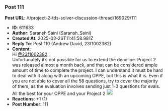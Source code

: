 ### Post 111
**Post URL**: /t/project-2-tds-solver-discussion-thread/169029/111
- **ID**: 611633
- **Author**: Saransh Saini (Saransh_Saini)
- **Created At**: 2025-03-26T11:41:58.981Z
- **Reply To**: Post 110 (Andrew David, 23f1002382)
- **Content**:  
  Hi <a class="mention" href="/u/23f1002382">@23f1002382</a> ,<br>
Unfortunately it’s not possible for us to extend the deadline. Project 2 was released almost a month back, and that can be considered ample amount of time to complete the project. I can understand it must be hard to deal with it along with an upcoming OPPE, but this is what it is. Even if you are not able to cover all the 58 questions, try to cover the majority of them, as the evaluation involves sending just 1-3 questions for evals.
All the best for your OPPE and your Project 2 <img src="https://emoji.discourse-cdn.com/google/victory_hand.png?v=14" title=":victory_hand:" class="emoji" alt=":victory_hand:" loading="lazy" width="20" height="20">
- **Reactions**: +1 (1)
- **Post Number**: 111

